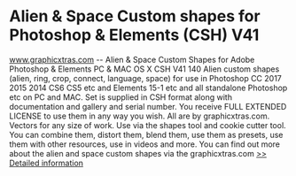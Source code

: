 # Alien & Space Custom shapes for Photoshop & Elements (CSH) V41
www.graphicxtras.com -- Alien & Space Custom Shapes for Adobe Photoshop & Elements PC & MAC OS X CSH V41
140 Alien custom shapes (alien, ring, crop, connect, language, space) for use in Photoshop CC 2017 2015 2014 CS6 CS5 etc and Elements 15-1 etc and all standalone Photoshop etc on PC and MAC. Set is supplied in CSH format along with documentation and gallery and serial number. You receive FULL EXTENDED LICENSE to use them in any way you wish. All are by graphicxtras.com. Vectors for any size of work. Use via the shapes tool and cookie cutter tool. You can combine them, distort them, blend them, use them as presets, use them with other resources, use in videos and more. You can find out more about the alien and space custom shapes via the graphicxtras.com
[>> Detailed information](https://secure.shareit.com/shareit/product.html?productid=300181430&affiliateid=200057808)